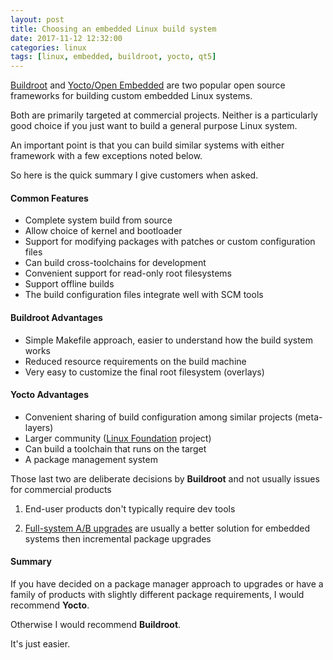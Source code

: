 ```yaml
---
layout: post
title: Choosing an embedded Linux build system
date: 2017-11-12 12:32:00
categories: linux
tags: [linux, embedded, buildroot, yocto, qt5]
---
```


[Buildroot][buildroot] and [Yocto/Open Embedded][yocto] are two popular open source frameworks for building custom embedded Linux systems.

Both are primarily targeted at commercial projects. Neither is a particularly good choice if you just want to build a general purpose Linux system.

An important point is that you can build similar systems with either framework with a few exceptions noted below.

So here is the quick summary I give customers when asked.

#### Common Features

* Complete system build from source
* Allow choice of kernel and bootloader
* Support for modifying packages with patches or custom configuration files
* Can build cross-toolchains for development
* Convenient support for read-only root filesystems
* Support offline builds
* The build configuration files integrate well with SCM tools

#### Buildroot Advantages

* Simple Makefile approach, easier to understand how the build system works
* Reduced resource requirements on the build machine
* Very easy to customize the final root filesystem (overlays)


#### Yocto Advantages

* Convenient sharing of build configuration among similar projects (meta-layers)
* Larger community ([Linux Foundation][linux-foundation] project)
* Can build a toolchain that runs on the target
* A package management system

Those last two are deliberate decisions by **Buildroot** and not usually issues for commercial products

1. End-user products don't typically require dev tools

2. [Full-system A/B upgrades][AB-upgrades] are usually a better solution for embedded systems then incremental package upgrades


#### Summary

If you have decided on a package manager approach to upgrades or have a family of products with slightly different package requirements, I would recommend **Yocto**.

Otherwise I would recommend **Buildroot**.

It's just easier.

[buildroot]: https://buildroot.org/
[yocto]: https://www.yoctoproject.org/
[AB-upgrades]: https://jumpnowtek.com/yocto/An-upgrade-strategy-for-embedded-Linux-systems.html
[linux-foundation]: https://www.linuxfoundation.org/